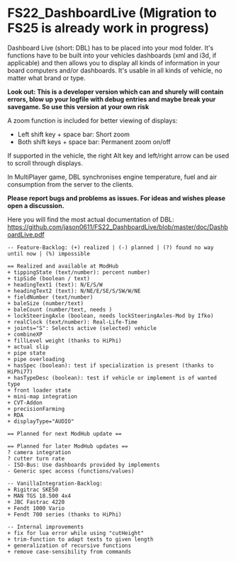 # FS22_DashboardLive (Migration to FS25 is already work in progress)

Dashboard Live (short: DBL) has to be placed into your mod folder. It's functions have to be built into your vehicles dashboards (xml and i3d, if applicable) and then allows you to display all kinds of information in your board computers and/or dashboards. It's usable in all kinds of vehicle, no matter what brand or type. 

**Look out: This is a developer version which can and shurely will contain errors, blow up your logfile with debug entries and maybe break your savegame. So use this version at your own risk**

A zoom function is included for better viewing of displays: 
- Left shift key + space bar: Short zoom
- Both shift keys + space bar: Permanent zoom on/off 

If supported in the vehicle, the right Alt key and left/right arrow can be used to scroll through displays.

In MultiPlayer game, DBL synchronises engine temperature, fuel and air consumption from the server to the clients.

**Please report bugs and problems as issues. For ideas and wishes please open a discussion.**

Here you will find the most actual documentation of DBL: https://github.com/jason0611/FS22_DashboardLive/blob/master/doc/DashboardLive.pdf

```
-- Feature-Backlog: (+) realized | (-) planned | (?) found no way until now | (%) impossible

== Realized and available at ModHub
+ tippingState (text/number): percent number)
+ tipSide (boolean / text)
+ headingText1 (text): N/E/S/W
+ headingText2 (text): N/NE/E/SE/S/SW/W/NE
+ fieldNumber (text/number)
+ baleSize (number/text)
+ baleCount (number/text, needs )
+ lockSteeringAxle (boolean, needs lockSteeringAxles-Mod by Ifko)
+ realClock (text/number): Real-Life-Time
+ joints="S": Selects active (selected) vehicle
+ combineXP
+ fillLevel weight (thanks to HiPhi)
+ actual slip
+ pipe state
+ pipe overloading
+ hasSpec (boolean): test if specialization is present (thanks to HiPhi77)
+ hasTypeDesc (boolean): test if vehicle or implement is of wanted type
+ front loader state
+ mini-map integration
+ CVT-Addon
+ precisionFarming
+ RDA
+ displayType="AUDIO"

== Planned for next ModHub update ==

== Planned for later ModHub updates ==
? camera integration
? cutter turn rate
- ISO-Bus: Use dashboards provided by implements
- Generic spec access (functions/values)

-- VanillaIntegration-Backlog:
+ Rigitrac SKE50
+ MAN TGS 18.500 4x4
+ JBC Fastrac 4220
+ Fendt 1000 Vario
+ Fendt 700 series (thanks to HiPhi)

-- Internal improvements
+ fix for lua error while using "cutHeight"
+ trim-function to adapt texts to given length
+ generalization of recursive functions
+ remove case-sensibility from commands
```
